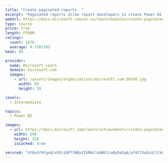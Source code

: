```yaml
---
title: "Create paginated reports  "
excerpt: "Paginated reports allow report developers to create Power BI artifacts that have tightly controlled rendering requirements. Paginated reports are ideal for creating sales invoices, receipts, purchase orders, and tabular data. This module will teach you how to create reports, add parameters, and work with tables and charts in paginated reports."
webUrl: https://docs.microsoft.com/en-us/learn/modules/create-paginated-reports-power-bi/
type: course
price: Free
length: PT60M
ratings:
  count: 1676
  average: 4.7267303
heat: 89

provider:
  name: Microsoft Learn
  domain: microsoft.com
  images:
    - url: /assets/images/organizations/microsoft.com-50x50.jpg
      width: 50
      height: 50

levels:
  - Intermediate

topics:
  - Power BI

images:
  - url: https://docs.microsoft.com/learn/achievements/create-paginated-reports-power-bi-social.png
    width: 640
    height: 320
    isCached: true

secured: "kYHsdrbFgaQ/v5XiiDPf2HByVIbRWilGdWX1/aHy8aSqA/a74CtVwSLd/lCkUphU3+sN9unb2NQmHXzulg7uyX8oh5fajJrHW45Mzo01jWH+uI927Fy6Z3Ya8Iyrm+xBNVpm0UCpAjUhYvNQFG49zLvS8/a3vam7zrf40pHE44MqTOl08lfl2h+4Jnc2LPsPlhrGG8S1PfnV41CgdYbfme/gn84ueDriDC8j7ye5p/s/idM9k8TFcXTnZWmUON5zOjWX1f56ilEIPyj+DREHnSrAGiVboHpEktpx8aiyK50SmPZVQKqFEB4MxbT+3uAGu+qNwXi5HbzajyWPHkJjLAqnsGB9fQ+HaZHB4+hWtchANAPOJDdaAdWLAviVrGLPA1Uq7P/NKzkUAJnlntWrZdl9m0GLmOVy2jLhfDd2e5w=;sdrSBvfiM6XzGHsO8jOZEA=="
---
```


